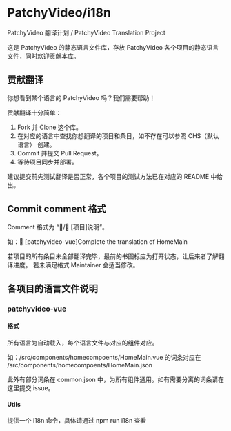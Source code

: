 # PatchyVideo/i18n

PatchyVideo 翻译计划 / PatchyVideo Translation Project

这是 PatchyVideo 的静态语言文件库，存放 PatchyVideo 各个项目的静态语言文件，同时欢迎贡献本库。

## 贡献翻译

你想看到某个语言的 PatchyVideo 吗？我们需要帮助！

贡献翻译十分简单：

1. Fork 并 Clone 这个库。
2. 在对应的语言中查找你想翻译的项目和条目，如不存在可以参照 CHS（默认语言） 创建。
3. Commit 并提交 Pull Request。
4. 等待项目同步并部署。

建议提交前先测试翻译是否正常，各个项目的测试方法已在对应的 README 中给出。

## Commit comment 格式

Comment 格式为 “📖/📘 \[项目\]说明”。

如：📖 \[patchyvideo-vue\]Complete the translation of HomeMain

若项目的所有条目未全部翻译完毕，最前的书图标应为打开状态，让后来者了解翻译进度。
若未满足格式 Maintainer 会适当修改。

## 各项目的语言文件说明

### patchyvideo-vue

#### 格式

所有语言为自动载入，每个语言文件与对应的组件对应。

如：/src/components/homecompoents/HomeMain.vue 的词条对应在 /src/components/homecompoents/HomeMain.json

此外有部分词条在 common.json 中，为所有组件通用。如有需要分离的词条请在这里提交 issue。

#### Utils

提供一个 i18n 命令，具体请通过 npm run i18n 查看

